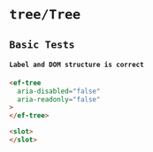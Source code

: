# `tree/Tree`

## `Basic Tests`

####   `Label and DOM structure is correct`

```html
<ef-tree
  aria-disabled="false"
  aria-readonly="false"
>
</ef-tree>

```

```html
<slot>
</slot>

```


